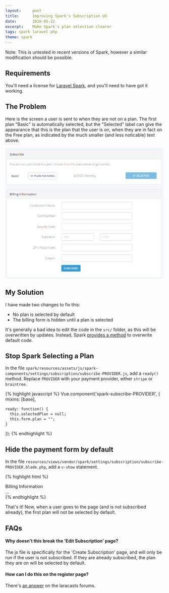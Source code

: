 ```yaml
---
layout:     post
title:      Improving Spark's Subscription UX
date:       2016-05-22
excerpt:    Make Spark's plan selection clearer
tags: spark laravel php
theme: spark
---
```

<div class="alert alert-info" role="alert">
Note: This is untested in recent versions of Spark, however a similar modification should be possible.
</div>

## Requirements
You'll need a license for [Laravel Spark](https://spark.laravel.com), and you'll need to have got it working.

## The Problem
Here is the screen a user is sent to when they are not on a plan. The first plan "Basic" is automatically selected, but the "Selected" label can give the appearance that this is the plan that the user is on, when they are in fact on the Free plan, as indicated by the much smaller (and less noticable) text above.

<img src="/img/posts/2016-05-22-improving-sparks-subscription-ux/old.png" alt="" class="img-display">

## My Solution
I have made two changes to fix this:

- No plan is selected by default
- The billing form is hidden until a plan is selected

It's generally a bad idea to edit the code in the `src/` folder, as this will be overwritten by updates. Instead, Spark [provides a method](https://spark.laravel.com/docs/1.0/client-customization) to overwrite default code.

## Stop Spark Selecting a Plan
In the file `spark/resources/assets/js/spark-components/settings/subscription/subscribe-PROVIDER.js`, add a `ready()` method. Replace `PROVIDER` with your payment provider, either `stripe` or `braintree`.

{% highlight javascript %}
Vue.component('spark-subscribe-PROVIDER', {
    mixins: [base],

    ready: function() {
      this.selectedPlan = null;
      this.form.plan = "";
    }
});
{% endhighlight %}

## Hide the payment form by default
In the file `resources/views/vendor/spark/settings/subscription/subscribe-PROVIDER.blade.php`, add a `v-show` statement.

{% highlight html %}
<div class="panel panel-default" v-show="selectedPlan">
  <div class="panel-heading">Billing Information</div>
  ...
</div>
{% endhighlight %}

That's it! Now, when a user goes to the page (and is not subscribed already), the first plan will not be selected by default.

## FAQs

#### Why doesn't this break the 'Edit Subscription' page?
The js file is specifically for the 'Create Subscription' page, and will only be run if the user is not subscribed. If they are already subscribed, the plan they are on will be selected by default.

#### How can I do this on the register page?
There's [an answer](https://laracasts.com/discuss/channels/spark/change-default-plan/replies/170105) on the laracasts forums.
